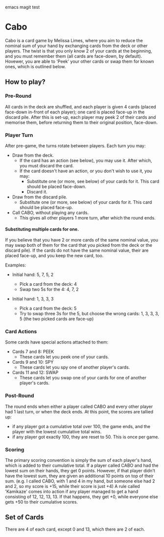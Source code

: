 emacs magit test

# Cabo
Cabo is a card game by Melissa Limes, where you aim to reduce the nominal sum of your hand by exchanging cards from the deck or other players. The twist is that you only know 2 of your cards at the beginning, and you must remember them (all cards are face-down, by default). Hovewer, you are able to 'Peek' your other cards or swap them for known ones, which is outlined below.

## How to play?

### Pre-Round
  All cards in the deck are shuffled, and each player is given 4 cards (placed face-down in-front of each player); one card is placed face-up in the discard pile. After this is set-up, each player may peek 2 of their cards and memorise them, before returning them to their original position, face-down.
  
### Player Turn
  After pre-game, the turns rotate between players. Each turn you may:
  * Draw from the deck.
    * If the card has an action (see below), you may use it. After which, you must discard the card.
    * If the card doesn't have an action, or you don't wish to use it, you may:
      * Substitute one (or more, see below) of your cards for it. This card should be placed face-down.
      * Discard it.
  * Draw from the discard pile.
    * Substitute one (or more, see below) of your cards for it. This card should be placed face-up.
  * Call CABO, without playing any cards.
    * This gives all other players 1 more turn, after which the round ends.

#### Substituting multiple cards for one.
  If you believe that you have 2 or more cards of the same nominal value, you may swap both of them for the card that you picked from the deck or the discard pile). If the cards do not have the same nominal value, their are placed face-up, and you keep the new card, too.
  
Examples:
  * Initial hand: 5, 7, 5, 2
    * Pick a card from the deck: 4
    * Swap two 5s for the 4: 4, 7, 2
  
  * Initial hand: 1, 3, 3, 3
    * Pick a card from the deck: 5
    * Try to swap three 3s for the 5, but choose the wrong cards: 1, 3, 3, 3, 5 (the two picked cards are face-up)

### Card Actions
  Some cards have special actions attached to them:
  * Cards 7 and 8: PEEK
    * These cards let you peek one of your cards.
  * Cards 9 and 10: SPY
    * These cards let you spy one of another player's cards.
  * Cards 11 and 12: SWAP
    * These cards let you swap one of your cards for one of another player's cards.
    
### Post-Round
  The round ends when either a player called CABO and every other player had 1 last turn, or when the deck ends. At this point, the scores are tallied up:
  * if any player got a cumulative total over 100, the game ends, and the player with the lowest cumulative total wins.
  * if any player got exactly 100, they are reset to 50. This is once per game.

### Scoring
  The primary scoring convention is simply the sum of each player's hand, which is added to their cumulative total.
  If a player called CABO and had the lowest sum on their hands, they get 0 points. However, if that player didn't have the lowest sum, they are given an additional 10 points on top of their sum. (e.g. I called CABO, with 1 and 4 in my hand, but someone else had 2 and 2, so my score is +15, while their score is just +4)
  A rule called 'Kamikaze' comes into action if any player managed to get a hand consisting of 12, 12, 13, 13. If that happens, they get +0, while everyone else gets +50 to their cumulative scores.
  
## Set of Cards
  There are 4 of each card, except 0 and 13, which there are 2 of each.
